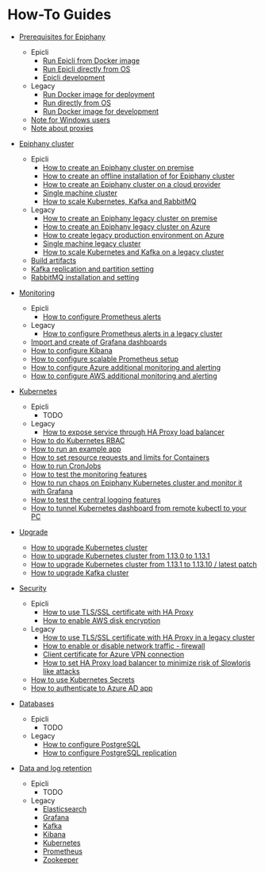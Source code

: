 # How-To Guides

- [Prerequisites for Epiphany](./howto/PREREQUISITES.md)
  - Epicli
    - [Run Epicli from Docker image](./howto/PREREQUISITES.md#run-epicli-from-docker-image)
    - [Run Epicli directly from OS](./howto/PREREQUISITES.md#run-epicli-directly-from-os)
    - [Epicli development](./howto/PREREQUISITES.md#epicli-development)
  - Legacy
    - [Run Docker image for deployment](./howto/PREREQUISITES.md#run-docker-image-for-deployment)  
    - [Run directly from OS](./howto/PREREQUISITES.md#run-directly-from-os)
    - [Run Docker image for development](./howto/PREREQUISITES.md#run-docker-image-for-development)
  - [Note for Windows users](./howto/PREREQUISITES.md#note-for-windows-users)
  - [Note about proxies](./howto/PREREQUISITES.md#note-about-proxies)

- [Epiphany cluster](./howto/CLUSTER.md)
  - Epicli
    - [How to create an Epiphany cluster on premise](./howto/CLUSTER.md#how-to-create-an-epiphany-cluster-on-premise)
    - [How to create an offline installation of for Epiphany cluster](./howto/CLUSTER.md#how-to-create-an-offline-installation-for-an-Epiphany-cluster)
    - [How to create an Epiphany cluster on a cloud provider](./howto/CLUSTER.md#how-to-create-an-epiphany-on-a-cloud-provider)
    - [Single machine cluster](./howto/CLUSTER.md#single-machine-cluster)
    - [How to scale Kubernetes, Kafka and RabbitMQ](./howto/CLUSTER.md#how-to-scale-kubernetes-kafka-and-rabbitmq)
  - Legacy
    - [How to create an Epiphany legacy cluster on premise](./howto/CLUSTER.md#how-to-create-an-epiphany-legacy-cluster-on-premise)
    - [How to create an Epiphany legacy cluster on Azure](./howto/CLUSTER.md#how-to-create-an-epiphany-legacy-cluster-on-azure)
    - [How to create legacy production environment on Azure](./howto/CLUSTER.md#how-to-create-legacy-production-environment-on-azure)
    - [Single machine legacy cluster](./howto/CLUSTER.md#single-machine-legacy-cluster)
    - [How to scale Kubernetes and Kafka on a legacy cluster](./howto/CLUSTER.md#how-to-scale-kubernetes-and-kafka-on-a-legacy-cluster)
  - [Build artifacts](./howto/CLUSTER.md#build-artifacts)
  - [Kafka replication and partition setting](./howto/CLUSTER.md#kafka-replication-and-partition-setting)
  - [RabbitMQ installation and setting](./howto/CLUSTER.md#rabbitmq-installation-and-setting)

- [Monitoring](./howto/MONITORING.md)
  - Epicli
    - [How to configure Prometheus alerts](./howto/MONITORING.md#how-to-configure-prometheus-alerts)
  - Legacy  
    - [How to configure Prometheus alerts in a legacy cluster](./howto/MONITORING.md#how-to-configure-prometheus-alerts-in-a-legacy-cluster)
  - [Import and create of Grafana dashboards](./howto/MONITORING.md#import-and-create-of-grafana-dashboards)
  - [How to configure Kibana](./howto/MONITORING.md#how-to-configure-kibana)
  - [How to configure scalable Prometheus setup](./howto/MONITORING.md#how-to-configure-scalable-prometheus-setup)
  - [How to configure Azure additional monitoring and alerting](./howto/MONITORING.md#how-to-configure-azure-additional-monitoring-and-alerting)
  - [How to configure AWS additional monitoring and alerting](./howto/MONITORING.md#how-to-configure-aws-additional-monitoring-and-alerting)

- [Kubernetes](./howto/KUBERNETES.md)
  - Epicli
    - TODO
  - Legacy  
    - [How to expose service through HA Proxy load balancer](./howto/KUBERNETES.md#how-to-expose-service-through-ha-proxy-load-balancer)
  - [How to do Kubernetes RBAC](./howto/KUBERNETES.md#how-to-do-kubernetes-rbac)
  - [How to run an example app](./howto/KUBERNETES.md#how-to-run-an-example-app)
  - [How to set resource requests and limits for Containers](./howto/KUBERNETES.md#how-to-set-resource-requests-and-limits-for-containers)
  - [How to run CronJobs](./howto/KUBERNETES.md#how-to-run-cronjobs)
  - [How to test the monitoring features](./howto/KUBERNETES.md#how-to-test-the-monitoring-features)
  - [How to run chaos on Epiphany Kubernetes cluster and monitor it with Grafana](./howto/KUBERNETES.md#how-to-run-chaos-on-epiphany-kubernetes-cluster-and-monitor-it-with-grafana)
  - [How to test the central logging features](./howto/KUBERNETES.md#how-to-test-the-central-logging-features)
  - [How to tunnel Kubernetes dashboard from remote kubectl to your PC](./howto/KUBERNETES.md#how-to-tunnel-kubernetes-dashboard-from-remote-kubectl-to-your-pc)

- [Upgrade](./howto/UPGRADE.md)
  - [How to upgrade Kubernetes cluster](./howto/UPGRADE.md#how-to-upgrade-kubernetes-cluster)
  - [How to upgrade Kubernetes cluster from 1.13.0 to 1.13.1](./howto/UPGRADE.md#how-to-upgrade-kubernetes-cluster-from-1130-to-1131)
  - [How to upgrade Kubernetes cluster from 1.13.1 to 1.13.10 / latest patch](./howto/UPGRADE.md#how-to-upgrade-kubernetes-cluster-from-1131-to-11310--latest-patch)
  - [How to upgrade Kafka cluster](./howto/UPGRADE.md#how-to-upgrade-Kafka-cluster)

- [Security](./howto/SECURITY.md)
  - Epicli
    - [How to use TLS/SSL certificate with HA Proxy](./howto/SECURITY.md#how-to-use-tls/ssl-certificate-with-ha-proxy)
    - [How to enable AWS disk encryption](./howto/SECURITY.md#how-to-enable-AWS-disk-encryption)
  - Legacy
    - [How to use TLS/SSL certificate with HA Proxy in a legacy cluster](./howto/SECURITY.md#how-to-use-tls/ssl-certificate-with-ha-proxy-in-a-legacy-cluster)
    - [How to enable or disable network traffic - firewall](./howto/SECURITY.md#how-to-enable-or-disable-network-traffic)
    - [Client certificate for Azure VPN connection](./howto/SECURITY.md#client-certificate-for-azure-vpn-connection)
    - [How to set HA Proxy load balancer to minimize risk of Slowloris like attacks](./howto/SECURITY.md#how-to-set-HA-Proxy-load-balancer-to-minimize-risk-of-Slowloris-like-attacks)
  - [How to use Kubernetes Secrets](./howto/SECURITY.md#how-to-use-kubernetes-secrets)
  - [How to authenticate to Azure AD app](./howto/SECURITY.md#how-to-authenticate-to-azure-ad-app)

- [Databases](./howto/DATABASES.md)
  - Epicli
    - TODO
  - Legacy
    - [How to configure PostgreSQL](./howto/DATABASES.md#how-to-configure-postgresql)
    - [How to configure PostgreSQL replication](./howto/DATABASES.md#how-to-configure-postgresql-replication)

- [Data and log retention](./howto/RETENTION.md)
  - Epicli
    - TODO
  - Legacy
    - [Elasticsearch](./howto/RETENTION.md#elasticsearch)
    - [Grafana](./howto/RETENTION.md#grafana)
    - [Kafka](./howto/RETENTION.md#kafka)
    - [Kibana](./howto/RETENTION.md#kibana)
    - [Kubernetes](./howto/RETENTION.md#kubernetes)
    - [Prometheus](./howto/RETENTION.md#prometheus)
    - [Zookeeper](./howto/RETENTION.md#zookeeper)
